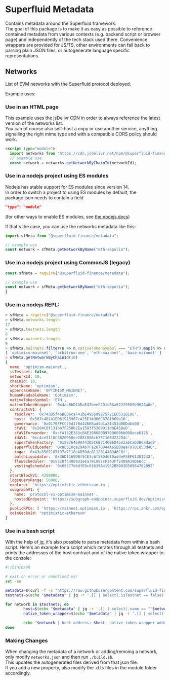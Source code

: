 # Superfluid Metadata

Contains metadata around the Superfluid framework.  
The goal of this package is to make it as easy as possible to reference contained metadata from various contexts (e.g. backend script or browser page) and independently of the tech stack used there. Convenience wrappers are provided for JS/TS, other environments can fall back to parsing plain JSON files, or autogenerate language specific representations.

## Networks

List of EVM networks with the Superfluid protocol deployed.

Example uses:

### Use in an HTML page

This example uses the jsDelivr CDN in order to always reference the latest version of the networks list.  
You can of course also self-host a copy or use another service, anything signalling the right mime type and with a compatible CORS policy should work.

```html
<script type="module">
  import networks from "https://cdn.jsdelivr.net/npm/@superfluid-finance/metadata/module/networks/index.js";
  // example use
  const network = networks.getNetworkByChainId(networkId);
```

### Use in a nodejs project using ES modules

Nodejs has stable support for ES modules since version 14.  
In order to switch a project to using ES modules by default, the package.json needs to contain a field
```json
"type": "module"
```
(for other ways to enable ES modules, see [the nodejs docs](https://nodejs.org/api/esm.html#enabling))

If that's the case, you can use the networks metadata like this:
```js
import sfMeta from "@superfluid-finance/metadata";

// example use
const network = sfMeta.getNetworkByName("eth-sepolia");
```

### Use in a nodejs project using CommonJS (legacy)

```js
const sfMeta = require("@superfluid-finance/metadata");

// example use
const network = sfMeta.getNetworkByName("eth-sepolia");
}
```

### Use in a nodejs REPL:

```js
> sfMeta = require("@superfluid-finance/metadata")
> sfMeta.networks.length
17
> sfMeta.testnets.length
8
> sfMeta.mainnets.length
9
> sfMeta.mainnets.filter(n => n.nativeTokenSymbol === "ETH").map(n => n.name)
[ 'optimism-mainnet', 'arbitrum-one', 'eth-mainnet', 'base-mainnet' ]
> sfMeta.getNetworkByChainId(10)
{
  name: 'optimism-mainnet',
  isTestnet: false,
  networkId: 10,
  chainId: 10,
  shortName: 'optimism',
  uppercaseName: 'OPTIMISM_MAINNET',
  humanReadableName: 'Optimism',
  nativeTokenSymbol: 'ETH',
  nativeTokenWrapper: '0x4ac8bD1bDaE47beeF2D1c6Aa62229509b962Aa0d',
  contractsV1: {
    resolver: '0x743B5f46BC86caF41bE4956d9275721E0531B186',
    host: '0x567c4B141ED61923967cA25Ef4906C8781069a10',
    governance: '0x0170FFCC75d178d426EBad5b1a31451d00Ddbd0D',
    cfaV1: '0x204C6f131bb7F258b2Ea1593f5309911d8E458eD',
    cfaV1Forwarder: '0xcfA132E353cB4E398080B9700609bb008eceB125',
    idaV1: '0xc4ce5118C3B20950ee288f086cb7FC166d222D4c',
    superTokenFactory: '0x8276469A443D5C6B7146BED45e2abCaD3B6adad9',
    superfluidLoader: '0x8E310ce29Ab7Fa2878944A65BB0eaF97B1853d40',
    toga: '0xA3c8502187fD7a7118eAD59dc811281448946C8f',
    batchLiquidator: '0x36Df169DBf5CE3c6f58D46f0addeF58F01381232',
    flowScheduler: '0x55c8fc400833eEa791087cF343Ff2409A39DeBcC',
    vestingScheduler: '0x65377d4dfE9c01639A41952B5083D58964782892'
  },
  startBlockV1: 4300000,
  logsQueryRange: 50000,
  explorer: 'https://optimistic.etherscan.io',
  subgraphV1: {
    name: 'protocol-v1-optimism-mainnet',
    hostedEndpoint: 'https://subgraph-endpoints.superfluid.dev/optimism-mainnet/protocol-v1'
  },
  publicRPCs: [ 'https://mainnet.optimism.io', 'https://rpc.ankr.com/optimism' ],
  coinGeckoId: 'optimistic-ethereum'
}

```

### Use in a bash script

With the help of [jq](https://jqlang.github.io/jq/), it's also possible to parse metadata from within a bash script.
Here's an example for a script which iterates through all testnets and prints the addresses of the host contract and of the
native token wrapper to the console:

```sh
#!/bin/bash

# exit on error or undefined var
set -eu

metadata=$(curl -f -s "https://raw.githubusercontent.com/superfluid-finance/protocol-monorepo/dev/packages/metadata/networks.json")
testnets=$(echo "$metadata" | jq -r '.[] | select(.isTestnet == false).name')

for network in $testnets; do
        host=$(echo "$metadata" | jq -r '.[] | select(.name == "'$network'").contractsV1.host')
        native_token_wrapper=$(echo "$metadata" | jq -r '.[] | select(.name == "'$network'").nativeTokenWrapper')

        echo "$network | host address: $host, native token wrapper address: $native_token_wrapper"
done
```

### Making Changes

When changing the metadata of a network or adding/remoing a network, only modify `networks.json` and then run `./build.sh`.  
This updates the autogenerated files derived from that json file.  
If you add a new property, also modify the .d.ts files in the module folder accordingly.
